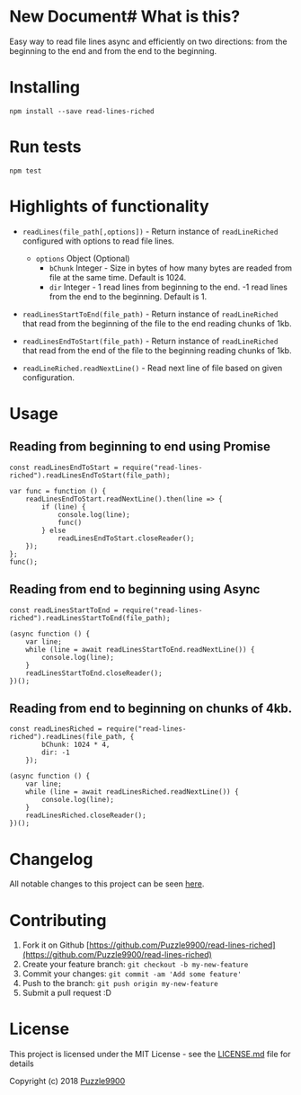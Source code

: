# New Document# What is this?

Easy way to read file lines async and efficiently on two directions: from the beginning to the end and from the end to the beginning.

# Installing

```
npm install --save read-lines-riched
```

# Run tests

```
npm test
```

# Highlights of functionality
* `readLines(file_path[,options])` - Return instance of `readLineRiched` configured with options to read file lines.
    * `options` Object (Optional)
        * `bChunk` Integer - Size in bytes of how many bytes are readed from file at the same time. Default is 1024.
        * `dir` Integer - 1 read lines from beginning to the end. -1 read lines from the end to the beginning. Default is 1.

* `readLinesStartToEnd(file_path)` - Return instance of `readLineRiched` that read from the beginning of the file to the end reading chunks of 1kb.

* `readLinesEndToStart(file_path)` - Return instance of `readLineRiched` that read from the end of the file to the beginning  reading chunks of 1kb.

* `readLineRiched.readNextLine()` - Read next line of file based on given configuration.

# Usage

## Reading from beginning to end using Promise
```
const readLinesEndToStart = require("read-lines-riched").readLinesEndToStart(file_path);

var func = function () {
    readLinesEndToStart.readNextLine().then(line => {
        if (line) {
            console.log(line);
            func()
        } else
            readLinesEndToStart.closeReader();
    });
};
func();
```
## Reading from end to beginning using Async
```
const readLinesStartToEnd = require("read-lines-riched").readLinesStartToEnd(file_path);

(async function () {
    var line;
    while (line = await readLinesStartToEnd.readNextLine()) {
        console.log(line);
    }
    readLinesStartToEnd.closeReader();
})();
```
## Reading from end to beginning on chunks of 4kb.
```
const readLinesRiched = require("read-lines-riched").readLines(file_path, {
        bChunk: 1024 * 4,
        dir: -1
    });

(async function () {
    var line;
    while (line = await readLinesRiched.readNextLine()) {
        console.log(line);
    }
    readLinesRiched.closeReader();
})();
```

# Changelog
All notable changes to this project can be seen [here](https://github.com/Puzzle9900/read-lines-riched/blob/master/CHANGELOG.md).

# Contributing

1. Fork it on Github [https://github.com/Puzzle9900/read-lines-riched](https://github.com/Puzzle9900/read-lines-riched)
2. Create your feature branch: `git checkout -b my-new-feature`
3. Commit your changes: `git commit -am 'Add some feature'`
4. Push to the branch: `git push origin my-new-feature`
5. Submit a pull request :D


# License

This project is licensed under the MIT License - see the [LICENSE.md](LICENSE.md) file for details

Copyright (c) 2018 [Puzzle9900](https://github.com/Puzzle9900)
